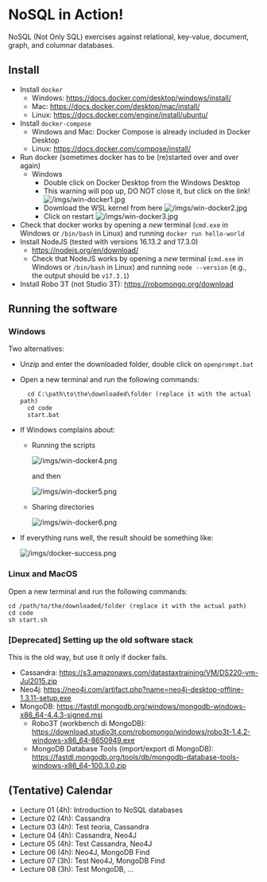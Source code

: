 # NoSQL in Action!

NoSQL (Not Only SQL) exercises against relational, key-value, document, graph, and columnar databases.

## Install

- Install `docker`
    - Windows: https://docs.docker.com/desktop/windows/install/
    - Mac: https://docs.docker.com/desktop/mac/install/
    - Linux: https://docs.docker.com/engine/install/ubuntu/
- Install `docker-compose`
    - Windows and Mac: Docker Compose is already included in Docker Desktop
    - Linux: https://docs.docker.com/compose/install/
- Run docker (sometimes docker has to be (re)started over and over again)
    - Windows
        - Double click on Docker Desktop from the Windows Desktop
        - This warning will pop up, DO NOT close it, but click on the link!
        ![/imgs/win-docker1.jpg](imgs/win-docker1.jpg)
        - Download the WSL kernel from here
        ![/imgs/win-docker2.jpg](imgs/win-docker2.jpg)
        - Click on restart
        ![/imgs/win-docker3.jpg](imgs/win-docker3.jpg)
- Check that docker works by opening a *new* terminal (`cmd.exe` in Windows or `/bin/bash` in Linux) and running `docker run hello-world`
- Install NodeJS (tested with versions 16.13.2 and 17.3.0)
    - https://nodejs.org/en/download/
    - Check that NodeJS works by opening a *new* terminal (`cmd.exe` in Windows or `/bin/bash` in Linux) and running `node --version` (e.g., the output should be `v17.3.1`)
- Install Robo 3T (not Studio 3T): https://robomongo.org/download

## Running the software

### Windows

Two alternatives:
- Unzip and enter the downloaded folder, double click on `openprompt.bat`
- Open a new terminal and run the following commands:

        cd C:\path\to\the\downloaded\folder (replace it with the actual path)
        cd code
        start.bat

- If Windows complains about:
  - Running the scripts

    ![/imgs/win-docker4.png](imgs/win-docker4.png)
    
    and then

    ![/imgs/win-docker5.png](imgs/win-docker5.png)

  - Sharing directories

    ![/imgs/win-docker6.png](imgs/win-docker6.png)

- If everything runs well, the result should be something like:

    ![/imgs/docker-success.png](imgs/docker-success.png)

### Linux and MacOS

Open a new terminal and run the following commands:

    cd /path/to/the/downloaded/folder (replace it with the actual path)
    cd code
    sh start.sh

### [Deprecated] Setting up the old software stack

This is the old way, but use it only if docker fails.

- Cassandra: https://s3.amazonaws.com/datastaxtraining/VM/DS220-vm-Jul2015.zip
- Neo4j: https://neo4j.com/artifact.php?name=neo4j-desktop-offline-1.3.11-setup.exe
- MongoDB: https://fastdl.mongodb.org/windows/mongodb-windows-x86_64-4.4.3-signed.msi
    - Robo3T (workbench di MongoDB): https://download.studio3t.com/robomongo/windows/robo3t-1.4.2-windows-x86_64-8650949.exe
    - MongoDB Database Tools (import/export di MongoDB): https://fastdl.mongodb.org/tools/db/mongodb-database-tools-windows-x86_64-100.3.0.zip

## (Tentative) Calendar

<!---
- Lecture 01 (3h): Introduction to NoSQL databases
- Lecture 02 (3h): Cassandra
- Lecture 03 (3h): Test + Cassandra
- Lecture 04 (3h): Cassandra + Neo4J
- Lecture 05 (3h): Neo4J
- Lecture 06 (3h): Neo4J + MongoDB Find
- Lecture 07 (3h): Test Cassandra + MongoDB Find
- Lecture 08 (3h): Test Neo4J + MongoDB Find
- Lecture 09 (3h): MongoDB Find / Aggregate
- Lecture 10 (3h): Test MongoDB + Redis + Real datasets
-->

- Lecture 01 (4h): Introduction to NoSQL databases
- Lecture 02 (4h): Cassandra
- Lecture 03 (4h): Test teoria, Cassandra
- Lecture 04 (4h): Cassandra, Neo4J
- Lecture 05 (4h): Test Cassandra, Neo4J
- Lecture 06 (4h): Neo4J, MongoDB Find
- Lecture 07 (3h): Test Neo4J, MongoDB Find
- Lecture 08 (3h): Test MongoDB, ...